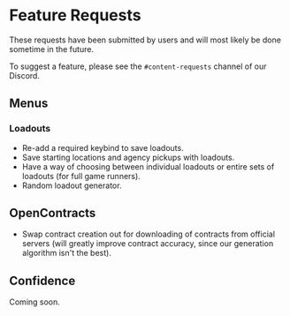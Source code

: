 # Feature Requests

These requests have been submitted by users and will most likely be done sometime in the future.

To suggest a feature, please see the `#content-requests` channel of our Discord.

## Menus

### Loadouts

-   Re-add a required keybind to save loadouts.
-   Save starting locations and agency pickups with loadouts.
-   Have a way of choosing between individual loadouts or entire sets of loadouts (for full game runners).
-   Random loadout generator.

## OpenContracts

-   Swap contract creation out for downloading of contracts from official servers (will greatly improve contract accuracy, since our generation algorithm isn't the best).

## Confidence

Coming soon.
